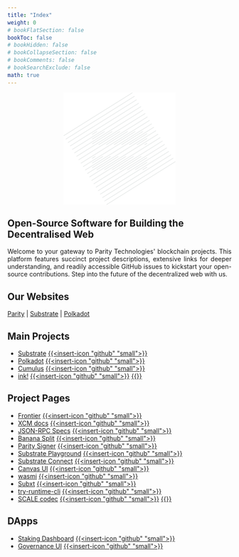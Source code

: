 ```yaml
---
title: "Index"
weight: 0
# bookFlatSection: false
bookToc: false
# bookHidden: false
# bookCollapseSection: false
# bookComments: false
# bookSearchExclude: false
math: true
---
```


<!-- ![logo](parity-logo-square-w.png) -->

<img src="parity-logo-square-w.png" style="display: block;margin-left: auto;margin-right: auto;width: 50%;"></img>

## Open-Source Software for Building the Decentralised Web
<p style='text-align: justify;'>
Welcome to your gateway to Parity Technologies' blockchain projects. This platform features succinct project descriptions, extensive links for deeper understanding, and readily accessible GitHub issues to kickstart your open-source contributions. Step into the future of the decentralized web with us.</p>

## Our Websites
[Parity](https://www.parity.io) | [Substrate](https://www.substrate.io) | [Polkadot](https://www.polkadot.network) 
## Main Projects
- [Substrate](https://paritytech.github.io/substrate/master/substrate/index.html) [{{<insert-icon "github" "small">}}](https://github.com/paritytech/substrate)
- [Polkadot](https://paritytech.github.io/polkadot/) [{{<insert-icon "github" "small">}}](https://github.com/paritytech/polkadot)
- [Cumulus](https://paritytech.github.io/cumulus/) [{{<insert-icon "github" "small">}}](https://github.com/paritytech/cumulus)
- [ink!](https://paritytech.github.io/ink-docs/) [{{<insert-icon "github" "small">}}](https://github.com/paritytech/ink) [{{<insert-doc-icon>}}](https://github.com/paritytech/ink-docs)

## Project Pages
- [Frontier](https://paritytech.github.io/frontier) [{{<insert-icon "github" "small">}}](https://github.com/paritytech/substrate)
- [XCM docs](https://paritytech.github.io/xcm-docs) [{{<insert-icon "github" "small">}}](https://github.com/paritytech/xcm-docs)
- [JSON-RPC Specs](https://paritytech.github.io/json-rpc-interface-spec) [{{<insert-icon "github" "small">}}](https://github.com/paritytech/json-rpc-interface-spec/)
- [Banana Split](https://paritytech.github.io/banana_split) [{{<insert-icon "github" "small">}}](https://github.com/paritytech/banana_split)
- [Parity Signer](https://paritytech.github.io/parity-signer) [{{<insert-icon "github" "small">}}](https://github.com/paritytech/parity-signer)
- [Substrate Playground](https://paritytech.github.io/substrate-playground) [{{<insert-icon "github" "small">}}](https://github.com/paritytech/substrate-playground)
- [Substrate Connect](https://paritytech.github.io/substrate-connect/) [{{<insert-icon "github" "small">}}](https://github.com/paritytech/substrate-connect)
- [Canvas UI](https://paritytech.github.io/canvas-ui) [{{<insert-icon "github" "small">}}](https://github.com/paritytech/canvas-ui)
- [wasmi](https://paritytech.github.io/wasmi) [{{<insert-icon "github" "small">}}](https://github.com/paritytech/wasmi)
- [Subxt](https://paritytech.github.io/subxt) [{{<insert-icon "github" "small">}}](https://github.com/paritytech/subxt)
- [try-runtime-cli](https://paritytech.github.io/try-runtime-cli/try_runtime_cli) [{{<insert-icon "github" "small">}}](https://github.com/paritytech/try-runtime-cli)
- [SCALE codec](https://docs.rs/parity-scale-codec/latest/parity_scale_codec/) [{{<insert-icon "github" "small">}}](https://github.com/paritytech/parity-scale-codec) [{{<insert-doc-icon>}}](https://wentelteefje.github.io/parity-scale-codec-page/docs/intro/) 

## DApps
- [Staking Dashboard](https://paritytech.github.io/polkadot-staking-dashboard) [{{<insert-icon "github" "small">}}](https://github.com/paritytech/polkadot-staking-dashboard)
- [Governance UI](https://paritytech.github.io/governance-ui) [{{<insert-icon "github" "small">}}](https://github.com/paritytech/governance-ui)